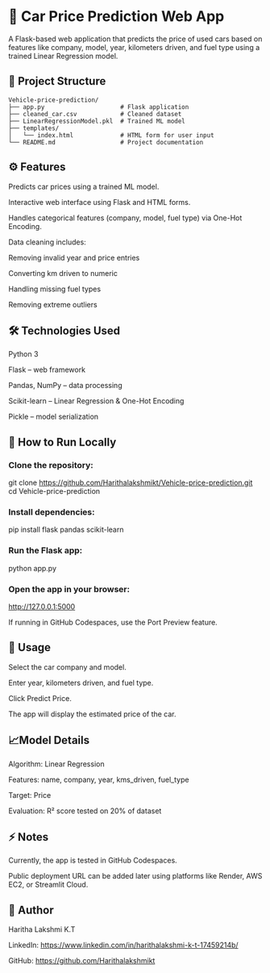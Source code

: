 # 🚗 Car Price Prediction Web App

A Flask-based web application that predicts the price of used cars based on features like company, model, year, kilometers driven, and fuel type using a trained Linear Regression model.

## 📂 Project Structure
```text
Vehicle-price-prediction/
├── app.py                     # Flask application
├── cleaned_car.csv            # Cleaned dataset
├── LinearRegressionModel.pkl  # Trained ML model
├── templates/
│   └── index.html             # HTML form for user input
└── README.md                  # Project documentation
```
## ⚙️ Features

Predicts car prices using a trained ML model.

Interactive web interface using Flask and HTML forms.

Handles categorical features (company, model, fuel type) via One-Hot Encoding.

Data cleaning includes:

Removing invalid year and price entries

Converting km driven to numeric

Handling missing fuel types

Removing extreme outliers

## 🛠 Technologies Used

Python 3

Flask – web framework

Pandas, NumPy – data processing

Scikit-learn – Linear Regression & One-Hot Encoding

Pickle – model serialization

## 🏃 How to Run Locally

### Clone the repository: 
git clone https://github.com/Harithalakshmikt/Vehicle-price-prediction.git
cd Vehicle-price-prediction


### Install dependencies:
pip install flask pandas scikit-learn


### Run the Flask app:
python app.py


### Open the app in your browser:
http://127.0.0.1:5000

If running in GitHub Codespaces, use the Port Preview feature.


## 🔹 Usage

Select the car company and model.

Enter year, kilometers driven, and fuel type.

Click Predict Price.

The app will display the estimated price of the car.

## 📈Model Details

Algorithm: Linear Regression

Features: name, company, year, kms_driven, fuel_type

Target: Price

Evaluation: R² score tested on 20% of dataset

## ⚡ Notes

Currently, the app is tested in GitHub Codespaces.

Public deployment URL can be added later using platforms like Render, AWS EC2, or Streamlit Cloud.

## 📝 Author

Haritha Lakshmi K.T

LinkedIn: https://www.linkedin.com/in/harithalakshmi-k-t-17459214b/

GitHub: https://github.com/Harithalakshmikt
